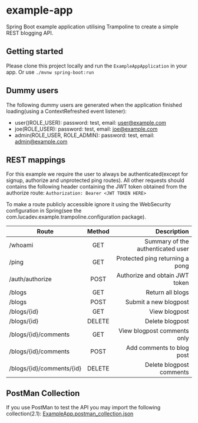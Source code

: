 # example-app

Spring Boot example application utilising Trampoline to create a simple REST blogging API.

## Getting started

Please clone this project locally and run the `ExampleAppApplication` in your app. Or use `./mvnw spring-boot:run`

## Dummy users

The following dummy users are generated when the application finished loading(using a ContextRefreshed event listener):

- user()ROLE_USER): password: test, email: user@example.com
- joe(ROLE_USER): password: test, email: joe@example.com
- admin(ROLE_USER, ROLE_ADMIN): password: test, email: admin@example.com

## REST mappings

For this example we require the user to always be authenticated(except for signup, authorize and unprotected ping routes).
All other requests should contains the following header containing the JWT token obtained from the authorize route: `Authorization: Bearer <JWT TOKEN HERE>`


To make a route publicly accessible ignore it using the WebSecurity configuration in Spring(see the com.lucadev.example.trampoline.configuration package).

| Route                             | Method        | Description                           |
|-----------------------------------|:-------------:|--------------------------------------:|
| /whoami                           | GET           | Summary of the authenticated user     |
| /ping                             | GET           | Protected ping returning a pong       |
| /auth/authorize                   | POST          | Authorize and obtain JWT token        |
| /blogs                            | GET           | Return all blogs                      |
| /blogs                            | POST          | Submit a new blogpost                 |
| /blogs/{id}                       | GET           | View blogpost                         |
| /blogs/{id}                       | DELETE        | Delete blogpost                       |
| /blogs/{id}/comments              | GET           | View blogpost comments only           |
| /blogs/{id}/comments              | POST          | Add comments to blog post              |
| /blogs/{id}/comments/{id}         | DELETE        | Delete blogpost comments               |

## PostMan Collection

If you use PostMan to test the API you may import the following collection(2.1): [ExampleApp.postman_collection.json](ExampleApp.postman_collection.json)